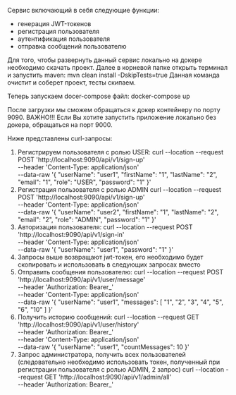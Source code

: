 Сервис включающий в себя следующие функции:
- генерация JWT-токенов
- регистрация пользователя
- аутентификация пользователя
- отправка сообщений пользователю

Для того, чтобы развернуть данный сервис локально на докере необходимо скачать проект. 
Далее в корневой папке открыть терминал и запустить maven:
    mvn clean install -DskipTests=true
Данная команда очистит и соберет проект, тесты скипаем. 

Теперь запускаем docer-compose файл:
docker-compose up

После загрузки мы сможем обращаться к докер контейнеру по порту 9090.
ВАЖНО!!! 
Если Вы хотите запустить приложение локально без докера, обращаться на порт 9000.

Ниже представлены curl-запросы:
1) Регистрируем пользователя с ролью USER:
 curl --location --request POST 'http://localhost:9090/api/v1/sign-up' \
--header 'Content-Type: application/json' \
--data-raw '{
    "userName": "user1",
    "firstName": "1",
    "lastName": "2",
    "email": "1",
    "role": "USER",
    "password": "1"
}'
2) Регистрация пользователя с ролью ADMIN
curl --location --request POST 'http://localhost:9090/api/v1/sign-up' \
--header 'Content-Type: application/json' \
--data-raw '{
    "userName": "user2",
    "firstName": "1",
    "lastName": "2",
    "email": "2",
    "role": "ADMIN",
    "password": "1"
}'
4) Авторизация пользователя:
curl --location --request POST 'http://localhost:9090/api/v1/sign-in' \
--header 'Content-Type: application/json' \
--data-raw '{
    "userName": "user1",
    "password": "1"
}'
4) Запросы выше возвращают jwt-токен, его необходимо будет скопировать и использовать в следующих запросах вместо <token>
5) Отправить сообщения пользователю:
 curl --location --request POST 'http://localhost:9090/api/v1/user/message' \
--header 'Authorization: Bearer_<token>' \
--header 'Content-Type: application/json' \
--data-raw '{
    "userName": "user1",
    "messages": [
        "1",
        "2",
        "3",
        "4",
        "5",
        "6",
        "10"
    ]
}'
6) Получить историю сообщений:
  curl --location --request GET 'http://localhost:9090/api/v1/user/history' \
--header 'Authorization: Bearer_<token>' \
--header 'Content-Type: application/json' \
--data-raw '{
    "userName": "user1",
    "countMessages": 10
}'
7) Запрос администратора, получить всех пользователей (следовательно необходимо использовать токен, полученный при регистрации пользователя с ролью ADMIN, 2 запрос)
  curl --location --request GET 'http://localhost:9090/api/v1/admin/all' \
--header 'Authorization: Bearer_<token>'
  
